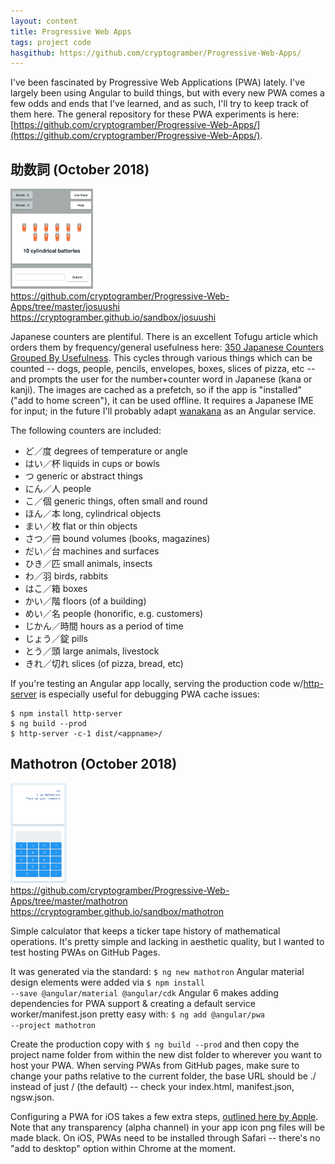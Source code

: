 ```yaml
---
layout: content
title: Progressive Web Apps
tags: project code
hasgithub: https://github.com/cryptogramber/Progressive-Web-Apps/
---
```

I've been fascinated by Progressive Web Applications (PWA) lately. I've largely been using Angular to build things, but with every new PWA comes a few odds and ends that I've learned, and as such, I'll try to keep track of them here. The general repository for these PWA experiments is here: [https://github.com/cryptogramber/Progressive-Web-Apps/](https://github.com/cryptogramber/Progressive-Web-Apps/).

<div class="spacerClear"></div>

## 助数詞 (October 2018)
<img class="imageL" height="160" alt="josuushi screenshot" src="/images/josuushi.png" />
<div class="listItem"><i class="fab fa-github fa-fw"></i>  <a href="https://github.com/cryptogramber/Progressive-Web-Apps/tree/master/josuushi">https://github.com/cryptogramber/Progressive-Web-Apps/tree/master/josuushi</a></div>
<div class="listItem"><i class="fas fa-paper-plane fa-fw"></i> <a href="https://cryptogramber.github.io/sandbox/josuushi">https://cryptogramber.github.io/sandbox/josuushi</a></div>

Japanese counters are plentiful. There is an excellent Tofugu article which orders them by frequency/general usefulness here: <a href="https://www.tofugu.com/japanese/japanese-counters-list/">350 Japanese Counters Grouped By Usefulness</a>. This cycles through various things which can be counted -- dogs, people, pencils, envelopes, boxes, slices of pizza, etc -- and prompts the user for the number+counter word in Japanese (kana or kanji). The images are cached as a prefetch, so if the app is "installed" ("add to home screen"), it can be used offline. It requires a Japanese IME for input; in the future I'll probably adapt <a href="https://wanakana.com/">wanakana</a> as an Angular service.

The following counters are included: 
<ul>
    <li>ど／度 degrees of temperature or angle</li>
    <li>はい／杯 liquids in cups or bowls</li>
    <li>つ generic or abstract things</li>
    <li>にん／人 people</li>
    <li>こ／個 generic things, often small and round</li>
    <li>ほん／本 long, cylindrical objects</li>
    <li>まい／枚 flat or thin objects</li>
    <li>さつ／冊 bound volumes (books, magazines)</li>
    <li>だい／台 machines and surfaces</li>
    <li>ひき／匹 small animals, insects</li>
    <li>わ／羽 birds, rabbits</li>
    <li>はこ／箱 boxes</li>
    <li>かい／階 floors (of a building)</li>
    <li>めい／名 people (honorific, e.g. customers)</li>
    <li>じかん／時間 hours as a period of time</li>
    <li>じょう／錠 pills</li>
    <li>とう／頭 large animals, livestock</li>
    <li>きれ／切れ slices (of pizza, bread, etc)</li>
</ul>

If you're testing an Angular app locally, serving the production code w/<a href="https://www.npmjs.com/package/http-server">http-server</a> is especially useful for debugging PWA cache issues:

```terminal
$ npm install http-server
$ ng build --prod
$ http-server -c-1 dist/<appname>/
```

<div class="spacerClear"></div>

## Mathotron (October 2018)
<img class="imageL" height="160" alt="mathotron screenshot" src="/images/mathotron.png" />
<div class="listItem"><i class="fab fa-github fa-fw"></i>  <a href="https://github.com/cryptogramber/Progressive-Web-Apps/tree/master/mathotron">https://github.com/cryptogramber/Progressive-Web-Apps/tree/master/mathotron</a></div>
<div class="listItem"><i class="fas fa-paper-plane fa-fw"></i> <a href="https://cryptogramber.github.io/sandbox/mathotron">https://cryptogramber.github.io/sandbox/mathotron</a></div>

Simple calculator that keeps a ticker tape history of mathematical operations. It's pretty simple and lacking in aesthetic quality, but I wanted to test hosting PWAs on GitHub Pages.

It was generated via the standard: <code>$ ng new mathotron</code>
Angular material design elements were added via <code>$ npm install --save @angular/material @angular/cdk</code>
Angular 6 makes adding dependencies for PWA support & creating a default service worker/manifest.json pretty easy with:
<code>$ ng add @angular/pwa --project mathotron</code>

Create the production copy with <code>$ ng build --prod</code> and then copy the project name folder from within the new dist folder to wherever you want to host your PWA. When serving PWAs from GitHub pages, make sure to change your paths relative to the current folder, the base URL should be ./ instead of just / (the default) -- check your index.html, manifest.json, ngsw.json.

Configuring a PWA for iOS takes a few extra steps, [outlined here by Apple](https://developer.apple.com/library/archive/documentation/AppleApplications/Reference/SafariWebContent/ConfiguringWebApplications/ConfiguringWebApplications.html). Note that any transparency (alpha channel) in your app icon png files will be made black. On iOS, PWAs need to be installed through Safari -- there's no "add to desktop" option within Chrome at the moment.

<div class="spacerClear"></div>